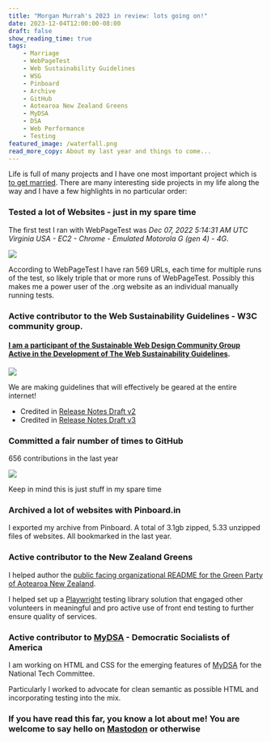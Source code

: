 ```yaml
---
title: "Morgan Murrah's 2023 in review: lots going on!"
date: 2023-12-04T12:00:00-08:00
draft: false
show_reading_time: true
tags: 
    - Marriage
    - WebPageTest
    - Web Sustainability Guidelines
    - WSG
    - Pinboard
    - Archive
    - GitHub
    - Aotearoa New Zealand Greens
    - MyDSA
    - DSA
    - Web Performance
    - Testing
featured_image: /waterfall.png
read_more_copy: About my last year and things to come...
---
```


Life is full of many projects and I have one most important project which is [to get married](/posts/engagement). There are many interesting side projects in my life along the way and I have a few highlights in no particular order:

### Tested a lot of Websites - just in my spare time

The first test I ran with WebPageTest was *Dec 07, 2022 5:14:31 AM UTC	Virginia USA - EC2 - Chrome - Emulated Motorola G (gen 4) - 4G*.

![](/waterfall.png)

According to WebPageTest I have ran 569 URLs, each time for multiple runs of the test, so likely triple that or more runs of WebPageTest. Possibly this makes me a power user of the .org website as an individual manually running tests.

### Active contributor to the Web Sustainability Guidelines - W3C community group.

#### [I am a participant of the Sustainable Web Design Community Group Active in the Development of The Web Sustainability Guidelines](https://w3c.github.io/sustyweb/#participants-of-the-swd-cg-active-in-the-development-of-this-document).

![](/wsg.png)

We are making guidelines that will effectively be geared at the entire internet! 

- Credited in [Release Notes Draft v2](https://github.com/w3c/sustyweb/releases/tag/v1.0-D2)
- Credited in [Release Notes Draft v3](https://github.com/w3c/sustyweb/releases/tag/v1.0-D3)


### Committed a fair number of times to GitHub

656 contributions in the last year

![](/graph.png)

Keep in mind this is just stuff in my spare time

### Archived a lot of websites with Pinboard.in

I exported my archive from Pinboard. A total of 3.1gb zipped, 5.33 unzipped files of websites. All bookmarked in the last year. 

### Active contributor to the New Zealand Greens

I helped author the [public facing organizational README for the Green Party of Aotearoa New Zealand](https://github.com/nzgreens).

I helped set up a [Playwright](/posts/playwright-2023) testing library solution that engaged other volunteers in meaningful and pro active use of front end testing to further ensure quality of services.

### Active contributor to [MyDSA](https://tech.dsausa.org/mydsa/) - Democratic Socialists of America

I am working on HTML and CSS for the emerging features of [MyDSA](https://tech.dsausa.org/mydsa/) for the National Tech Committee.

Particularly I worked to advocate for clean semantic as possible HTML and incorporating testing into the mix.


### If you have read this far, you know a lot about me! You are welcome to say hello on [Mastodon](https://subdued.social/@morganm) or otherwise